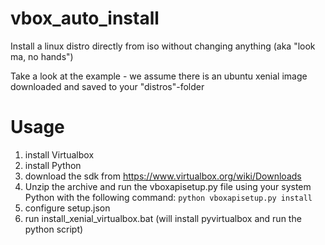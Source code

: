 # vbox_auto_install
Install a linux distro directly from iso without changing anything (aka "look ma, no hands")

Take a look at the example - we assume there is an ubuntu xenial image downloaded and saved to your "distros"-folder

# Usage
1. install Virtualbox
1. install Python
1. download the sdk from https://www.virtualbox.org/wiki/Downloads
1. Unzip the archive and run the vboxapisetup.py file using your system Python with the following command: `python vboxapisetup.py install`
1. configure setup.json
1. run install_xenial_virtualbox.bat (will install pyvirtualbox and run the python script)